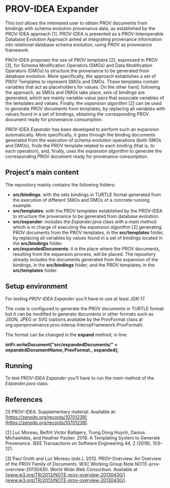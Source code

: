 # PROV-IDEA Expander

This tool allows the interested user to obtain PROV documents from bindings with schema evolution provenance data, as established by the PROV-IDEA approach [1]. 
PROV-IDEA is presented as a PROV-Interoperable Database Evolution Approach aimed at integrating provenance information into relational database schema evolution,
using PROV as provenance framework.

PROV-IDEA proposes the use of *PROV templates* [2], expressed in PROV [3], for Schema Modification Operators (SMOs) and Data Modification Operators (DMOs) to structure the 
provenance to be generated from database evolution. More specifically, the approach establishes a set of PROV Templates to represent SMOs and DMOs. These templates contain
variables that act as placeholders for values. On the other hand, following the approach, as SMOs and DMOs take place, *sets of bindings* are generated, which are mainly 
variable-value pairs that associate variables of the templates and values. Finally, the *expansion algorithm* [2] can be used to generate *PROV documents* from templates, 
by replacing all variables with values found in a set of bindings, obtaining the corresponding PROV document ready for provenance consumption.

*PROV-IDEA Expander* has been developed to perform such an expansion automatically. More specifically, it goes through the binding documents generated from the execution of
schema evolution operations (both SMOs and DMOs), finds the PROV template related to each binding (that is, to each operation), and, finally, uses the *expansion algorithm* 
to generate the corresponding PROV document ready for provenance consumption. 

## Project's main content

The repository mainly contains the following folders: 
- **src/bindings**: with the sets bindings in TURTLE format generated from the execution of different SMOs and DMOs of a concrete running example.
- **src/templates**: with the PROV templates established by the PROV-IDEA to structure the provenance to be generated from database evolution.
- **src/expander**: includes the *Expander.java* class with a *main* method which is in charge of executing the *expansion algorithm* [2] generating PROV documents from
  the PROV templates, in the **src/templates** folder, by replacing all variables by values found in a set of bindings located in the **src/bindings** folder.
- **src/expandedDocuments**: it is the place where the PROV documents, resulting from the expansion process, will be placed. The repository already includes the
                              documents generated from the expansion of the bindings, in the **src/bindings** folder, and the PROV templates, in the **src/templates** folder.

## Setup environment

For testing *PROV-IDEA Expander* you'll have to use at least JDK-17.

The code is configured to generate the PROV documents in TURTLE format but it can be modified to generate documents in other 
formats such as JSON, JPEG or SVG (options available by the ProvFormat class at org.openprovenance.prov.interop.InteropFramework.ProvFormat).

The format can be changed in the **expand** method, in line:

  **intFr.writeDocument("src/expandedDocuments/" + expandedDocumentName, ProvFormat.<format>, expanded);**
      
## Running

To test *PROV-IDEA Expander* you'll have to run the *main* method of the *Expander.java* class.

## References

[1] PROV-IDEA. Supplementary material. Available at: [https://zenodo.org/records/10701239](https://zenodo.org/records/10701239).

[2] Luc Moreau, Belfrit Victor Batlajery, Trung Dong Huynh, Danius Michaelides, and Heather Packer. 2018. A Templating System to Generate
Provenance. IEEE Transactions on Software Engineering 44, 2 (2018), 103–121.

[3] Paul Groth and Luc Moreau (eds.). 2013. PROV-Overview. An Overview of the PROV Family of Documents. W3C Working Group Note NOTE-prov-
overview-20130430. World Wide Web Consortium. Available at  [www.w3.org/TR/2013/NOTE-prov-overview-20130430/](www.w3.org/TR/2013/NOTE-prov-overview-20130430/).
